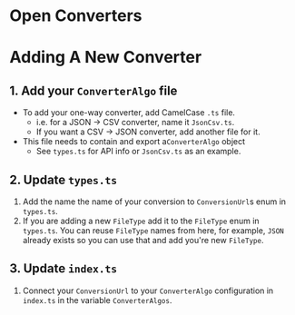 # Open Converters

# Adding A New Converter

## 1. Add your `ConverterAlgo` file

- To add your one-way converter, add CamelCase `.ts` file.
  - i.e. for a JSON -> CSV converter, name it `JsonCsv.ts`.
  - If you want a CSV -> JSON converter, add another file for it.
- This file needs to contain and export a`ConverterAlgo` object
  - See `types.ts` for API info or `JsonCsv.ts` as an example.

## 2. Update `types.ts`

1. Add the name the name of your conversion to `ConversionUrl`s enum in `types.ts`.
2. If you are adding a new `FileType` add it to the `FileType` enum in `types.ts`. You can reuse `FileType` names from here, for example, `JSON` already exists so you can use that and add you're new `FileType`.

## 3. Update `index.ts`

1. Connect your `ConversionUrl` to your `ConverterAlgo` configuration in `index.ts` in the variable `ConverterAlgos`.
